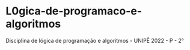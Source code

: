 # L0gica-de-programaco-e-algoritmos
Disciplina de lógica de programação e algoritmos - UNIPÊ 2022 - P - 2°
